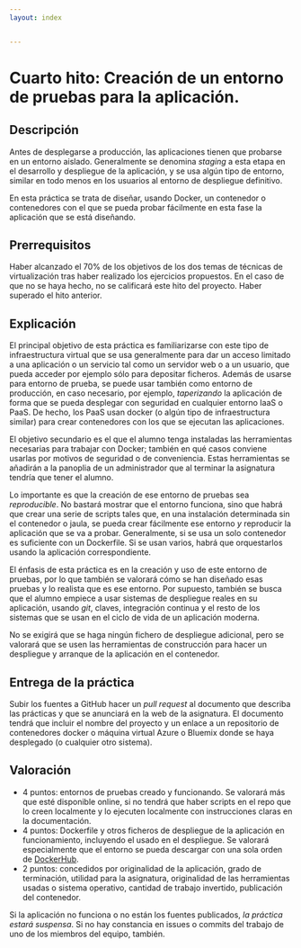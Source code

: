 ```yaml
---
layout: index


---
```

Cuarto hito: Creación de un entorno de pruebas para la aplicación.
=====================================

Descripción
-----------------

Antes de desplegarse a producción, las aplicaciones tienen que
probarse en un entorno aislado. Generalmente se denomina *staging* a
esta etapa en el desarrollo y despliegue de la aplicación, y se usa algún tipo de entorno, similar en
todo menos en los usuarios al entorno de despliegue definitivo.

En esta práctica se trata de diseñar, usando Docker, un contenedor o
contenedores con el que se pueda probar fácilmente en esta fase la
aplicación que se está diseñando. 

Prerrequisitos
--------------------

Haber alcanzado el 70% de los objetivos de los dos temas de técnicas
de virtualización tras haber realizado los ejercicios propuestos. En
el caso de que no se haya hecho, no se calificará este hito del
proyecto. Haber superado el hito anterior.

Explicación
----------------

El principal objetivo de esta práctica es familiarizarse con este tipo
de infraestructura virtual que se usa generalmente para dar un acceso
limitado a una aplicación o un servicio tal como un servidor web o a un usuario,
que pueda acceder por ejemplo sólo para depositar ficheros. Además de
usarse para entorno de prueba, se puede usar también como entorno de
producción, en caso necesario, por ejemplo, *taperizando* la
aplicación de forma que se pueda desplegar con seguridad en cualquier
entorno IaaS o PaaS. De hecho, los PaaS usan docker (o algún tipo de
infraestructura similar) para crear contenedores con los que se
ejecutan las aplicaciones. 

El objetivo secundario es el que el alumno tenga instaladas las
herramientas necesarias para trabajar con Docker; también en qué casos
conviene usarlas por motivos de seguridad o de conveniencia. Estas herramientas se
añadirán a la panoplia de un administrador que al terminar
la asignatura tendría que tener el alumno.

Lo importante es que la creación de ese entorno de pruebas sea
*reproducible*. No bastará mostrar que el entorno funciona, sino que
habrá que crear una serie de scripts tales que, en una instalación
determinada sin el contenedor o jaula, se pueda crear fácilmente ese
entorno *y* reproducir la aplicación que se va a probar. Generalmente,
si se usa un solo contenedor es suficiente con un Dockerfile. Si se
usan varios, habrá que orquestarlos usando la aplicación
correspondiente. 

El énfasis de esta práctica es en la creación y uso de este entorno de
pruebas, por lo que también se valorará cómo se han diseñado esas
pruebas y lo realista que es ese entorno. Por supuesto, también se
busca que el alumno empiece a usar sistemas de despliegue reales en su
aplicación, usando *git*, claves, integración continua y el resto de
los sistemas que se usan en el ciclo de vida de un aplicación moderna.

No se exigirá que se haga ningún fichero de despliegue adicional, pero
se valorará que se usen las herramientas de construcción para hacer un
despliegue y arranque de la aplicación en el contenedor.

Entrega de la práctica
--------------------------------

Subir los fuentes a GitHub hacer un *pull request* al documento que
describa las prácticas y que se anunciará en la web de la
asignatura. El documento tendrá que incluir el nombre del proyecto y
un enlace a un repositorio de contenedores docker o máquina virtual
Azure o Bluemix donde se haya desplegado (o cualquier otro sistema). 

Valoración
--------------

* 4 puntos: entornos de pruebas creado y funcionando. Se valorará más que esté disponible online, si no tendrá que haber scripts en el repo que lo creen localmente y lo ejecuten localmente con instrucciones claras en la documentación. 
* 4 puntos: Dockerfile y otros ficheros de despliegue de la aplicación
  en funcionamiento, incluyendo el usado en el despliegue. Se valorará especialmente que el entorno se pueda descargar con una sola orden de [DockerHub](http://hub.docker.com). 
* 2 puntos: concedidos por originalidad de la aplicación, grado de
  terminación, utilidad para la asignatura, originalidad de las
  herramientas usadas o sistema operativo, cantidad de trabajo
  invertido, publicación del contenedor.
  
Si la aplicación no funciona o no están los fuentes publicados, *la
  práctica estará suspensa*. Si no hay constancia en issues o commits
  del trabajo de uno de los miembros del equipo, también.
